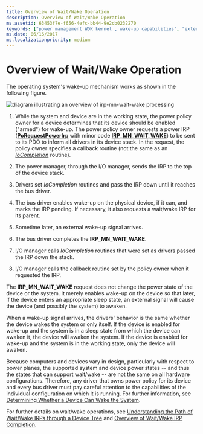 ```yaml
---
title: Overview of Wait/Wake Operation
description: Overview of Wait/Wake Operation
ms.assetid: 63453f7e-f656-4efc-bb44-9e2cb0232270
keywords: ["power management WDK kernel , wake-up capabilities", "external wake signals WDK", "awakening devices", "wake-up capabilities WDK power management", "device wake ups WDK power management", "IRP_MN_WAIT_WAKE", "wait/wake IRPs WDK power management , about wait/wake IRPs"]
ms.date: 06/16/2017
ms.localizationpriority: medium
---
```


# Overview of Wait/Wake Operation





The operating system's wake-up mechanism works as shown in the following figure.

![diagram illustrating an overview of irp\-mn\-wait\-wake processing](images/send-waitwake.png)

1.  While the system and device are in the working state, the power policy owner for a device determines that its device should be enabled ("armed") for wake-up. The power policy owner requests a power IRP ([**PoRequestPowerIrp**](https://docs.microsoft.com/windows-hardware/drivers/ddi/wdm/nf-wdm-porequestpowerirp) with minor code [**IRP\_MN\_WAIT\_WAKE**](https://docs.microsoft.com/windows-hardware/drivers/kernel/irp-mn-wait-wake)) to be sent to its PDO to inform all drivers in its device stack. In the request, the policy owner specifies a callback routine (not the same as an [*IoCompletion*](https://docs.microsoft.com/windows-hardware/drivers/ddi/wdm/nc-wdm-io_completion_routine) routine).

2.  The power manager, through the I/O manager, sends the IRP to the top of the device stack.

3.  Drivers set *IoCompletion* routines and pass the IRP down until it reaches the bus driver.

4.  The bus driver enables wake-up on the physical device, if it can, and marks the IRP pending. If necessary, it also requests a wait/wake IRP for its parent.

5.  Sometime later, an external wake-up signal arrives.

6.  The bus driver completes the **IRP\_MN\_WAIT\_WAKE**.

7.  I/O manager calls *IoCompletion* routines that were set as drivers passed the IRP down the stack.

8.  I/O manager calls the callback routine set by the policy owner when it requested the IRP.

The **IRP\_MN\_WAIT\_WAKE** request does not change the power state of the device or the system. It merely enables wake-up on the device so that later, if the device enters an appropriate sleep state, an external signal will cause the device (and possibly the system) to awaken.

When a wake-up signal arrives, the drivers' behavior is the same whether the device wakes the system or only itself. If the device is enabled for wake-up and the system is in a sleep state from which the device can awaken it, the device will awaken the system. If the device is enabled for wake-up and the system is in the working state, only the device will awaken.

Because computers and devices vary in design, particularly with respect to power planes, the supported system and device power states -- and thus the states that can support wait/wake -- are not the same on all hardware configurations. Therefore, any driver that owns power policy for its device and every bus driver must pay careful attention to the capabilities of the individual configuration on which it is running. For further information, see [Determining Whether a Device Can Wake the System](determining-whether-a-device-can-wake-the-system.md).

For further details on wait/wake operations, see [Understanding the Path of Wait/Wake IRPs through a Device Tree](understanding-the-path-of-wait-wake-irps-through-a-device-tree.md) and [Overview of Wait/Wake IRP Completion](overview-of-wait-wake-irp-completion.md).

 

 




